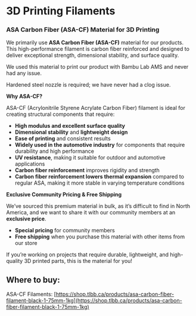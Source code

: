 # 3D Printing Filaments

### ASA Carbon Fiber (ASA-CF) Material for 3D Printing

We primarily use **ASA Carbon Fiber (ASA-CF)** material for our products. This high-performance filament is carbon fiber reinforced and designed to deliver exceptional strength, dimensional stability, and surface quality.

We used this material to print our product with Bambu Lab AMS and never had any issue.&#x20;

Hardened steel nozzle is required; we have never had a clog issue.

**Why ASA-CF?**

ASA-CF (Acrylonitrile Styrene Acrylate Carbon Fiber) filament is ideal for creating structural components that require:

* **High modulus and excellent surface quality**
* **Dimensional stability** and **lightweight design**
* **Ease of printing** and consistent results
* **Widely used in the automotive industry** for components that require durability and high performance
* **UV resistance**, making it suitable for outdoor and automotive applications
* **Carbon fiber reinforcement** improves rigidity and strength
* **Carbon fiber reinforcement lowers thermal expansion** compared to regular ASA, making it more stable in varying temperature conditions



**Exclusive Community Pricing & Free Shipping**

We’ve sourced this premium material in bulk, as it’s difficult to find in North America, and we want to share it with our community members at an **exclusive price**.

* **Special pricing** for community members
* **Free shipping** when you purchase this material with other items from our store



If you’re working on projects that require durable, lightweight, and high-quality 3D printed parts, this is the material for you!

## Where to buy:

ASA-CF Filaments: [https://shop.tlbb.ca/products/asa-carbon-fiber-filament-black-1-75mm-1kg](https://shop.tlbb.ca/products/asa-carbon-fiber-filament-black-1-75mm-1kg)



